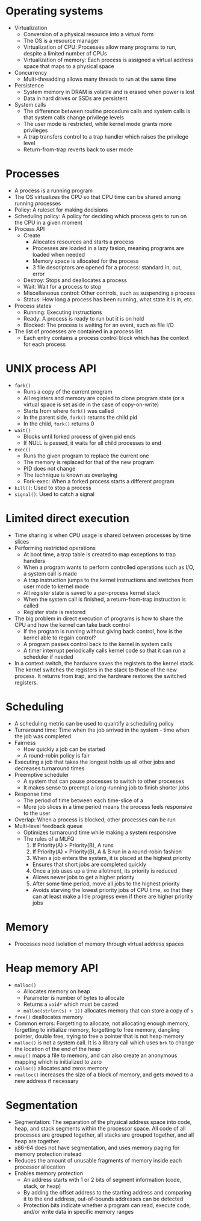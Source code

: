# Operating systems
- Virtualization
  - Conversion of a physical resource into a virtual form
  - The OS is a resource manager
  - Virtualization of CPU: Processes allow many programs to run, despite a limited number of CPUs
  - Virtualization of memory: Each process is assigned a virtual address space that maps to a physical space
- Concurrency
  - Multi-threadding allows many threads to run at the same time
- Persistence
  - System memory in DRAM is volatile and is erased when power is lost
  - Data in hard drives or SSDs are persistent
- System calls
  - The difference between routine procedure calls and system calls is that system calls change privilege levels
  - The user mode is restricted, while kernel mode grants more privileges
  - A trap transfers control to a trap handler which raises the privilege level
  - Return-from-trap reverts back to user mode

# Processes
- A process is a running program
- The OS virtualizes the CPU so that CPU time can be shared among running processes
- Policy: A ruleset for making decisions
- Scheduling policy: A policy for deciding which process gets to run on the CPU in a given moment
- Process API
  - Create
    - Allocates resources and starts a process
    - Processes are loaded in a lazy fasion, meaning programs are loaded when needed
    - Memory space is allocated for the process
    - 3 file descriptors are opened for a process: standard in, out, error
  - Destroy: Stops and deallocates a process
  - Wait: Wait for a process to stop
  - Miscellaneous control: Other controls, such as suspending a process
  - Status: How long a process has been running, what state it is in, etc.
- Process states
  - Running: Executing instructions
  - Ready: A process is ready to run but it is on hold
  - Blocked: The process is waiting for an event, such as file I/O
- The list of processes are contained in a process list
  - Each entry contains a process control block which has the context for each process

# UNIX process API
- `fork()`
  - Runs a copy of the current program
  - All registers and memory are copied to clone program state (or a virtual space is set aside in the case of copy-on-write)
  - Starts from where `fork()` was called
  - In the parent side, `fork()` returns the child pid
  - In the child, `fork()` returns 0
- `wait()`
  - Blocks until forked process of given pid ends
  - If NULL is passed, it waits for all child processes to end
- `exec()`
  - Runs the given program to replace the current one
  - The memory is replaced for that of the new program
  - PID does not change
  - The technique is known as overlaying
  - Fork-exec: When a forked process starts a different program
- `kill()`: Used to stop a process
- `signal()`: Used to catch a signal

# Limited direct execution
- Time sharing is when CPU usage is shared between processes by time slices
- Performing restricted operations
  - At boot time, a trap table is created to map exceptions to trap handlers
  - When a program wants to perform controlled operations such as I/O, a system call is made
  - A trap instruction jumps to the kernel instructions and switches from user mode to kernel mode
  - All register state is saved to a per-process kernel stack
  - When the system call is finished, a return-from-trap instruction is called
  - Register state is restored
- The big problem in direct execution of programs is how to share the CPU and how the kernel can take back control
  - If the program is running without giving back control, how is the kernel able to regain control?
  - A program passes control back to the kernel in system calls
  - A timer interrupt periodically calls kernel code so that it can run a scheduler if needed
- In a context switch, the hardware saves the registers to the kernel stack. The kernel switches the registers in the stack to those of the new process. It returns from trap, and the hardware restores the switched registers.

# Scheduling
- A scheduling metric can be used to quantify a scheduling policy
- Turnaround time: Time when the job arrived in the system - time when the job was completed
- Fairness
  - How quickly a job can be started
  - A round-robin policy is fair
- Executing a job that takes the longest holds up all other jobs and decreases turnaround times
- Preemptive scheduler
  - A system that can pause processes to switch to other processes
  - It makes sense to preempt a long-running job to finish shorter jobs
- Response time
  - The period of time between each time-slice of a 
  - More job slices in a time period means the process feels responsive to the user
- Overlap: When a process is blocked, other processes can be run
- Multi-level feedback queue
  - Optimizes turnaround time while making a system responsive
  - The rules of a MLFQ
    1. If Priority(A) > Priority(B), A runs
    2. If Priority(A) = Priority(B), A & B run in a round-robin fashion
    3. When a job enters the system, it is placed at the highest priority
      - Ensures that short jobs are completed quickly
    4. Once a job uses up a time allotment, its priority is reduced
      - Allows newer jobs to get a higher priority
    5. After some time period, move all jobs to the highest priority
      - Avoids starving the lowest priority jobs of CPU time, so that they can at least make a litle progress even if there are higher priority jobs

# Memory
- Processes need isolation of memory through virtual address spaces

# Heap memory API
- `malloc()`
  - Allocates memory on heap
  - Parameter is number of bytes to allocate
  - Returns a `void*` which must be casted
  - `malloc(strlen(s) + 1))` allocates memory that can store a copy of `s`
- `free()` deallocates memory
- Common errors: Forgetting to allocate, not allocating enough memory, forgetting to initialize memory, forgetting to free memory, dangling pointer, double free, trying to free a pointer that is not heap memory
- `malloc()` is not a system call. It is a library call which uses `brk` to change the location of the end of the heap
- `mmap()` maps a file to memory, and can also create an anonymous mapping which is initialized to zero
- `calloc()` allocates and zeros memory
- `realloc()` increases the size of a block of memory, and gets moved to a new address if necessary

# Segmentation

- Segmentation: The separation of the physical address space into code, heap, and stack segments within the processor space. All code of all processes are grouped together, all stacks are grouped together, and all heap are together.
- x86-64 does not have segmentation, and uses memory paging for memory protection instead
- Reduces the amount of unusable fragments of memory inside each processor allocation
- Enables memory protection
  - An address starts with 1 or 2 bits of segment information (code, stack, or heap)
  - By adding the offset address to the starting address and comparing it to the end address, out-of-bounds addresses can be detected
  - Protection bits indicate whether a program can read, execute code, and/or write data in specific memory ranges
